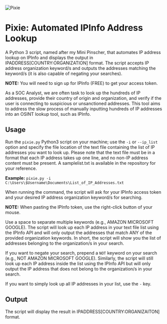 ![Pixie](https://github.com/UncleSocks/pixie-automated-ipinfo-address-lookup/assets/79778613/0e58611a-26e3-4fb8-a330-a03d1d36ead8)

# Pixie: Automated IPInfo Address Lookup
A Python 3 script, named after my Mini Pinscher, that automates IP address lookup on IPInfo and displays the output in IPADDRESS[COUNTRY:ORGANIZATION] format. The script accepts IP address organization keyword/s and outputs the addresses matching the keyword/s (it is also capable of negating your searches). 

**NOTE:** You will need to sign up for IPInfo (FREE) to get your access token.

As a SOC Analyst, we are often task to look up the hundreds of IP addresses, provide their country of origin and organization, and verify if the user is connecting to suspicious or unsanctioned addresses. This tool aims to address the slow process of manually inputting hundreds of IP addresses into an OSINT lookup tool, such as IPInfo.

## Usage

Run the `pixie.py` Python3 script on your machine; use the `-i` or `--ip_list` option and specify the file location of the text file containing the list of IP addresses you want to look up. Please note that the text file must be in a format that each IP address takes up one line, and no non-IP address content must be present. A samplelist.txt is available in the repository for your reference.

**Example:** `pixie.py -i C:\Users\$Username\Documents\List_of_IP_Addresses.txt`


When running the command, the script will ask for your IPInfo access token and your desired IP address organization keyword/s for searching. 

**NOTE:** When pasting the IPInfo token, use the right-click button of your mouse.

Use a space to separate multiple keywords (e.g., AMAZON MICROSOFT GOOGLE). The script will look up each IP address in your text file list using the IPInfo API and will only output the addresses that match ANY of the provided organization keywords. In short, the script will show you the list of addresses belonging to the organization/s in your search.


If you want to negate your search, prepend a `NOT` keyword on your search (e.g., NOT AMAZON MICROSOFT GOOGLE). Similarly, the script will still look up each IP address inside the list using the IPInfo API but will only output the IP address that does not belong to the organization/s in your search.


If you want to simply look up all IP addresses in your list, use the `-` key.


## Output

The script will display the result in IPADDRESS[COUNTRY:ORGANIZAITON] format. 
